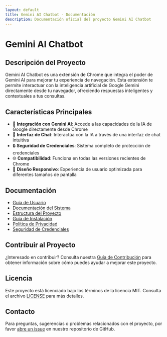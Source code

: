 ```yaml
---
layout: default
title: Gemini AI Chatbot - Documentación
description: Documentación oficial del proyecto Gemini AI Chatbot
---
```


# Gemini AI Chatbot

## Descripción del Proyecto

Gemini AI Chatbot es una extensión de Chrome que integra el poder de Gemini AI para mejorar tu experiencia de navegación. Esta extensión te permite interactuar con la inteligencia artificial de Google Gemini directamente desde tu navegador, ofreciendo respuestas inteligentes y contextuales a tus consultas.

## Características Principales

- 🚀 **Integración con Gemini AI**: Accede a las capacidades de la IA de Google directamente desde Chrome
- 💬 **Interfaz de Chat**: Interactúa con la IA a través de una interfaz de chat intuitiva
- 🔒 **Seguridad de Credenciales**: Sistema completo de protección de credenciales
- 🌐 **Compatibilidad**: Funciona en todas las versiones recientes de Chrome
- 📱 **Diseño Responsivo**: Experiencia de usuario optimizada para diferentes tamaños de pantalla

## Documentación

- [Guía de Usuario](USER_GUIDE.html)
- [Documentación del Sistema](SYSTEM_DOCUMENTATION.html)
- [Estructura del Proyecto](PROJECT_STRUCTURE.html)
- [Guía de Instalación](INSTALLATION.html)
- [Política de Privacidad](PRIVACY_POLICY.html)
- [Seguridad de Credenciales](SEGURIDAD_CREDENCIALES.html)

## Contribuir al Proyecto

¿Interesado en contribuir? Consulta nuestra [Guía de Contribución](CONTRIBUTING.html) para obtener información sobre cómo puedes ayudar a mejorar este proyecto.

## Licencia

Este proyecto está licenciado bajo los términos de la licencia MIT. Consulta el archivo [LICENSE](LICENSE) para más detalles.

## Contacto

Para preguntas, sugerencias o problemas relacionados con el proyecto, por favor [abre un issue](https://github.com/shaydev-crear/Gemini-AI-Chatbot/issues) en nuestro repositorio de GitHub.